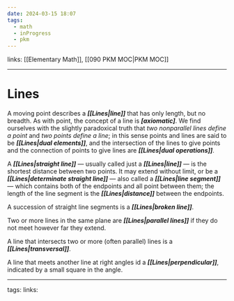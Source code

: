 ```yaml
---
date: 2024-03-15 18:07
tags:
  - math
  - inProgress
  - pkm
---
```

links: [[Elementary Math]], [[090 PKM MOC|PKM MOC]]

---
# Lines
A moving point describes a **_[[Lines|line]]_** that has only length, but no breadth. As with point, the concept of a line is **_[axiomatic]_**.
We find ourselves with the slightly paradoxical truth that 
	_two nonparallel lines define a point_
and
	_two points define a line_;
in this sense points and lines are said to be **_[[Lines|dual elements]]_**, and the intersection of the lines to give points and the connection of points to give lines are **_[[Lines|dual operations]]_**.

A **_[[Lines|straight line]]_** — usually called just a **_[[Lines|line]]_** — is the shortest distance between two points. It may extend without limit, or be a **_[[Lines|determinate straight line]]_** — also called a **_[[Lines|line segment]]_** — which contains both of the endpoints and all point between them; the length of the line segment is the **_[[Lines|distance]]_** between the endpoints.

A succession of straight line segments is a **_[[Lines|broken line]]_**.

Two or more lines in the same plane are **_[[Lines|parallel lines]]_** if they do not meet however far they extend.

A line that intersects two or more (often parallel) lines is a **_[[Lines|transversal]]_**.

A line that meets another line at right angles id a **_[[Lines|perpendicular]]_**, indicated by a small square in the angle.

---
tags: 
links: 